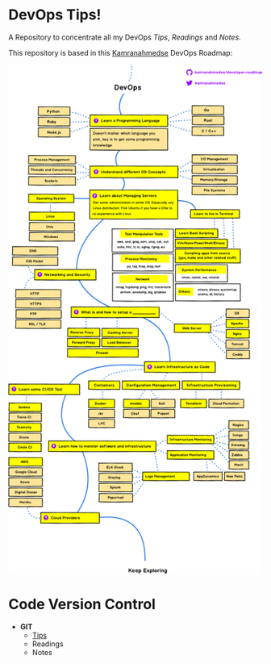 # DevOps Tips!
A Repository to concentrate all my DevOps *Tips*, *Readings* and *Notes*.

This repository is based in this [Kamranahmedse](https://github.com/kamranahmedse) DevOps Roadmap:

<p align="center"><img src="images/devops.png" width="700px"></p>

# Code Version Control

- **GIT**
  - [Tips](git.md)
  - Readings
  - Notes
